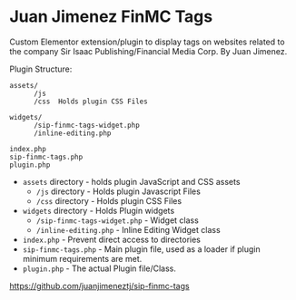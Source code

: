 # Juan Jimenez FinMC Tags

Custom Elementor extension/plugin to display tags on websites related to the company Sir Isaac Publishing/Financial Media Corp. By Juan Jimenez.

Plugin Structure: 
```
assets/
      /js   
      /css  Holds plugin CSS Files
      
widgets/
      /sip-finmc-tags-widget.php
      /inline-editing.php
      
index.php
sip-finmc-tags.php
plugin.php
```


* `assets` directory - holds plugin JavaScript and CSS assets
  * `/js` directory - Holds plugin Javascript Files
  * `/css` directory - Holds plugin CSS Files
* `widgets` directory - Holds Plugin widgets
  * `/sip-finmc-tags-widget.php` - Widget class
  * `/inline-editing.php` - Inline Editing Widget class
* `index.php`	- Prevent direct access to directories
* `sip-finmc-tags.php`	- Main plugin file, used as a loader if plugin minimum requirements are met.
* `plugin.php` - The actual Plugin file/Class.


https://github.com/juanjimeneztj/sip-finmc-tags
